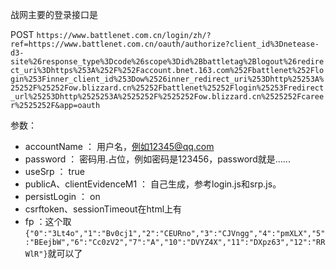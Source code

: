 战网主要的登录接口是

POST
`https://www.battlenet.com.cn/login/zh/?ref=https://www.battlenet.com.cn/oauth/authorize?client_id%3Dnetease-d3-site%26response_type%3Dcode%26scope%3Did%2Bbattletag%2Blogout%26redirect_uri%3Dhttps%253A%252F%252Faccount.bnet.163.com%252Fbattlenet%252Flogin%253Finner_client_id%253Dow%2526inner_redirect_uri%253Dhttp%25253A%25252F%25252Fow.blizzard.cn%25252Fbattlenet%25252Flogin%25253Fredirect_url%25253Dhttp%2525253A%2525252F%2525252Fow.blizzard.cn%2525252Fcareer%2525252F&app=oauth`

参数：
*   accountName ： 用户名，例如12345@qq.com
*   password    ： 密码用.占位，例如密码是123456，password就是......
*   useSrp      ： true
*   publicA、clientEvidenceM1 ： 自己生成，参考login.js和srp.js。
*   persistLogin    ： on
*   csrftoken、sessionTimeout在html上有
*   fp  ：这个取`{"0":"3Lt4o","1":"Bv0cj1","2":"CEURno","3":"CJVngg","4":"pmXLX","5":"BEejbW","6":"Cc0zV2","7":"A","10":"DVYZ4X","11":"DXpz63","12":"RRWlR"}`就可以了

